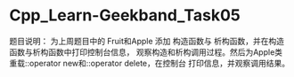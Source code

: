 # Cpp_Learn-Geekband_Task05
题目说明：
为上周题目中的 Fruit和Apple 添加 构造函数与 析构函数，并在构造函数与析构函数中打印控制台信息，
观察构造和析构调用过程。然后为Apple类重载::operator new和::operator delete，在控制台
打印信息，并观察调用结果。
